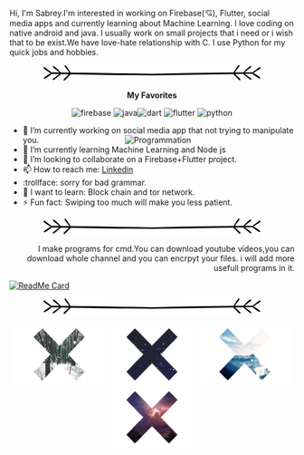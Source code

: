 Hi, I'm Sabrey.I'm interested in working on Firebase(💘), Flutter, social media apps and currently learning about Machine Learning. I love coding on native android and java. I usually work on small projects  that i need or i wish that to be exist.We have love-hate relationship with C. I use Python for my quick jobs and hobbies.

<p align="center" >
   <img src="https://github.com/sabreys/sabreys/blob/main/Untitled-2.png?raw=true"/>
</p>



<p align="center" >
    <b>My Favorites</b>
   </p>
   <p align="center">
 <img src="https://www.vectorlogo.zone/logos/firebase/firebase-icon.svg" alt="firebase" width="40" height="40"/> <img src="https://www.vectorlogo.zone/logos/java/java-icon.svg" alt="java" width="40" height="40"/><img src="https://www.vectorlogo.zone/logos/dartlang/dartlang-icon.svg" alt="dart" width="40" height="40"/> <img src="https://www.vectorlogo.zone/logos/flutterio/flutterio-icon.svg" alt="flutter" width="40" height="40"/>   <img src="https://devicons.github.io/devicon/devicon.git/icons/python/python-original.svg" alt="python" width="40" height="40"/> 
</p>





- 🔭 I’m currently working on social media app that not trying to manipulate you.<img img align="right" src="https://media1.tenor.com/images/1d1c57ceec3e94475c7ba1d3c13393d1/tenor.gif?itemid=10669013" alt="Programmation" width="300"/>
- 🌱 I’m currently learning Machine Learning and Node js
- 👯 I’m looking to collaborate on a Firebase+Flutter project.
- 📫 How to reach me: [Linkedin](https://www.linkedin.com/in/sabri-başoğlu-9781a51a8/)
- :trollface: sorry for bad grammar.
- 🔨 I want to learn: Block chain and tor network.
- ⚡ Fun fact: Swiping too much will make you less patient.

<p align="center">
   <img src="https://github.com/sabreys/sabreys/blob/main/Untitled-2.png?raw=true"/>
</p>

<p align="right">
   I make programs for cmd.You can download youtube videos,you can download whole channel and you can  encrpyt your files. 
   i will add more usefull  programs in it.
</p>

 [![ReadMe Card](https://github-readme-stats.vercel.app/api/pin/?username=sabreys&repo=sabreys_cmd)](https://github.com/sabreys/sabreys_cmd)


<p align="center">
   <img src="https://github.com/sabreys/sabreys/blob/main/Untitled-2.png?raw=true"/>
</p>




<p align="center">
  <img src="https://github.com/sabreys/sabreys/blob/main/kar.gif?raw=true"/>
  <img src="https://github.com/sabreys/sabreys/blob/main/uzay.gif?raw=true"/>
  <img src="https://github.com/sabreys/sabreys/blob/main/deniz.gif?raw=true"/>
  <img src="https://github.com/sabreys/sabreys/blob/main/f%C4%B1rt%C4%B1na.gif?raw=true"/>
</p>




<!--
**sabreys/sabreys** is a ✨ _special_ ✨ repository because its `README.md` (this file) appears on your GitHub profile.

-->
